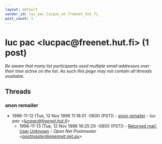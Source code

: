 ```yaml
---
layout: default
sender_id: luc_pac_lucpac_at_freenet_hut_fi_
post_count: 1
---
```


# luc pac <lucpac<span>@</span>freenet.hut.fi> (1 post)

_Be aware that many list participants used multiple email addresses over their time active on the list. As such this page may not contain all threads available._

## Threads

### anon remailer
+ 1996-11-12 (Tue, 12 Nov 1996 11:18:01 -0800 (PST)) - [anon remailer](/archive/1996/11/2479c389eadb476f380065605e3bb9ce8437606129ed57783fa2f211d26ef33a) - _luc pac \<lucpac@freenet.hut.fi\>_
  + 1996-11-13 (Tue, 12 Nov 1996 16:25:20 -0800 (PST)) - [Returned mail: User Unknown](/archive/1996/11/7f45d418714b9d9d79aae9c4f95c916fbe912ce6c099ef2a5534fcc75f4ac3bd) - _Open Net Postmaster \<postmaster@opennet.net.au\>_

